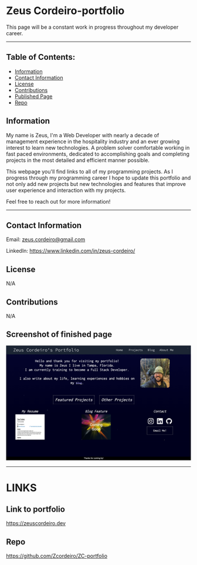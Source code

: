 # Zeus Cordeiro-portfolio

This page will be a constant work in progress throughout my developer career.

---

 ## Table of Contents:
  - [Information](#information)
  - [Contact Information](#contact-information)
  - [License](#license)
  - [Contributions](#contributions)
  - [Published Page](#page)
  - [Repo](#repo)


## Information

My name is Zeus, I'm a Web Developer with nearly a decade of management experience in the hospitality industry and an ever growing interest to learn new technologies. A problem solver comfortable working in fast paced environments, dedicated to accomplishing goals and completing projects in the most detailed and efficient manner possible.

This webpage you'll find links to all of my programming projects. As I progress through my programming career I hope to update this portfolio and not only add new projects but new technologies and features that improve user experience and interaction with my projects. 

Feel free to reach out for more information!

---

## Contact Information

Email: zeus.cordeiro@gmail.com

LinkedIn: https://www.linkedin.com/in/zeus-cordeiro/

## License

N/A

## Contributions

N/A

## Screenshot of finished page

![screenshot of portfolio page](./assets/images/screenshot-portfolio.png)

---

# LINKS

## Link to portfolio

https://zeuscordeiro.dev

## Repo

https://github.com/Zcordeiro/ZC-portfolio
